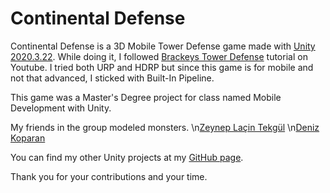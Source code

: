 # Continental Defense

Continental Defense is a 3D Mobile Tower Defense game made with [Unity 2020.3.22](https://unity3d.com/unity/whats-new/2020.3.22). 
While doing it, I followed [Brackeys Tower Defense](https://www.youtube.com/watch?v=beuoNuK2tbk&list=PLPV2KyIb3jR4u5jX8za5iU1cqnQPmbzG0&index=1) tutorial on Youtube.
I tried both URP and HDRP but since this game is for mobile and not that advanced, I sticked with Built-In Pipeline.

This game was a Master's Degree project for class named Mobile Development with Unity.

My friends in the group modeled monsters.
\n[Zeynep Laçin Tekgül](https://www.linkedin.com/in/zeynep-laçin-tekgül-b03a0b145/)
\n[Deniz Koparan](https://www.linkedin.com/in/deniz-koparan-17b5951b1/)

You can find my other Unity projects at my [GitHub page](https://github.com/ozaneski13).

Thank you for your contributions and your time.
